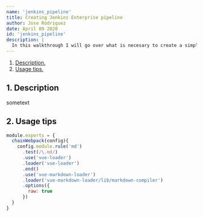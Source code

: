 ```yaml
---
name: 'jenkins_pipeline'
title: Creating Jenkins Enterprise pipeline
author: Jose Rodriguez
date: April 09 2020
id: 'jenkins_pipeline'
description: |
  In this walkthrough I will go over what is necesary to create a simple pipeline that can be used for personal projects or extended for enterprises keeping in mind security, extensivility and simplicity. 
---
```


1. [ Description. ](#desc)
2. [ Usage tips. ](#usage)

<a name="desc"></a>
## 1. Description

sometext

<a name="usage"></a>
## 2. Usage tips

```javascript
module.exports = {
  chainWebpack(config){
    config.module.rule('md')
      .test(/\.md/)
      .use('vue-loader')
      .loader('vue-loader')
      .end()
      .use('vue-markdown-loader')
      .loader('vue-markdown-loader/lib/markdown-compiler')
      .options({
        raw: true
      })
  }
}
```